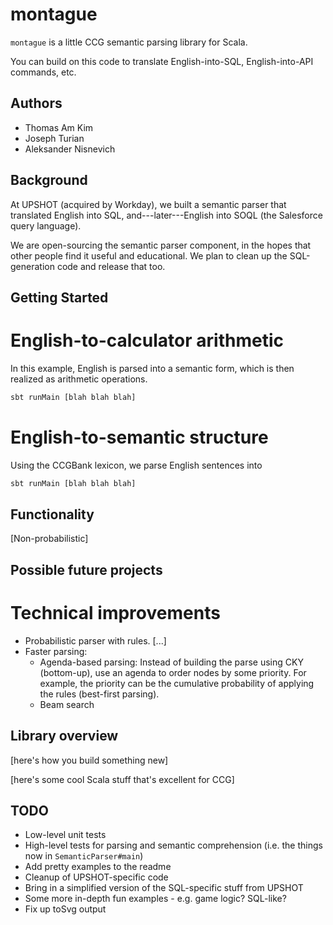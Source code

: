 montague
========

`montague` is a little CCG semantic parsing library for Scala.

You can build on this code to translate English-into-SQL,
English-into-API commands, etc.

Authors
-------

* Thomas Am Kim
* Joseph Turian
* Aleksander Nisnevich

Background
----------

At UPSHOT (acquired by Workday), we built a semantic parser that
translated English into SQL, and---later---English into SOQL (the
Salesforce query language).

We are open-sourcing the semantic parser component, in the hopes
that other people find it useful and educational. We plan to clean
up the SQL-generation code and release that too.

Getting Started
---------------

English-to-calculator arithmetic
================================

In this example, English is parsed into a semantic form, which is
then realized as arithmetic operations.

```sh
sbt runMain [blah blah blah]
```

English-to-semantic structure
================================

Using the CCGBank lexicon, we parse English sentences into 

```sh
sbt runMain [blah blah blah]
```

Functionality
-------------

[Non-probabilistic]

Possible future projects
------------------------

Technical improvements
======================

* Probabilistic parser with rules. [...]
* Faster parsing:
	* Agenda-based parsing: Instead of building the parse using
	CKY (bottom-up), use an agenda to order nodes by some
	priority. For example, the priority can be the cumulative
	probability of applying the rules (best-first parsing).
	* Beam search

Library overview
----------------

[here's how you build something new]

[here's some cool Scala stuff that's excellent for CCG]

TODO
----

- Low-level unit tests
- High-level tests for parsing and semantic comprehension (i.e. the
things now in `SemanticParser#main`)
- Add pretty examples to the readme
- Cleanup of UPSHOT-specific code
- Bring in a simplified version of the SQL-specific stuff from UPSHOT
- Some more in-depth fun examples - e.g. game logic? SQL-like?
- Fix up toSvg output
